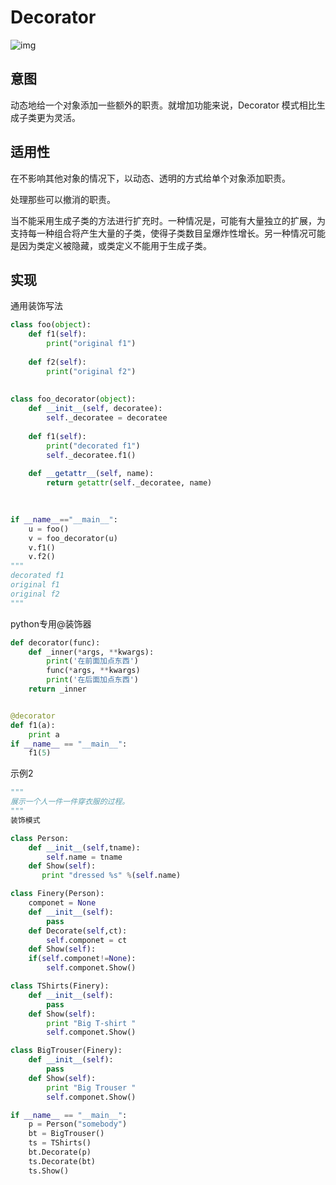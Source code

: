 

# Decorator

![img](https://images2015.cnblogs.com/blog/824579/201609/824579-20160930115007891-1984670176.gif)

## 意图

动态地给一个对象添加一些额外的职责。就增加功能来说，Decorator 模式相比生成子类更为灵活。

## 适用性

在不影响其他对象的情况下，以动态、透明的方式给单个对象添加职责。

 处理那些可以撤消的职责。

当不能采用生成子类的方法进行扩充时。一种情况是，可能有大量独立的扩展，为支持每一种组合将产生大量的子类，使得子类数目呈爆炸性增长。另一种情况可能是因为类定义被隐藏，或类定义不能用于生成子类。

## 实现

通用装饰写法

```python
class foo(object):
    def f1(self):
        print("original f1")
 
    def f2(self):
        print("original f2")
 
 
class foo_decorator(object):
    def __init__(self, decoratee):
        self._decoratee = decoratee
 
    def f1(self):
        print("decorated f1")
        self._decoratee.f1()
 
    def __getattr__(self, name):
        return getattr(self._decoratee, name)

    
    
if __name__=="__main__":
	u = foo()
	v = foo_decorator(u)
	v.f1()
	v.f2()
"""
decorated f1
original f1
original f2
"""
```

python专用@装饰器

```python
def decorator(func):
    def _inner(*args, **kwargs):
        print('在前面加点东西')
        func(*args, **kwargs)
        print('在后面加点东西')
    return _inner


@decorator
def f1(a):
    print a
if __name__ == "__main__":
	f1(5)
```

示例2

```python
"""
展示一个人一件一件穿衣服的过程。
"""
装饰模式

class Person:
    def __init__(self,tname):
        self.name = tname
    def Show(self):
       print "dressed %s" %(self.name)

class Finery(Person):
    componet = None
    def __init__(self):
        pass
    def Decorate(self,ct):
        self.componet = ct
    def Show(self):
    if(self.componet!=None):
        self.componet.Show()

class TShirts(Finery):
    def __init__(self):
        pass
    def Show(self):
        print "Big T-shirt "
        self.componet.Show()

class BigTrouser(Finery):
    def __init__(self):
        pass
    def Show(self):
        print "Big Trouser "
        self.componet.Show()

if __name__ == "__main__":
    p = Person("somebody")
    bt = BigTrouser()
    ts = TShirts()
    bt.Decorate(p)
    ts.Decorate(bt)
    ts.Show()
```



